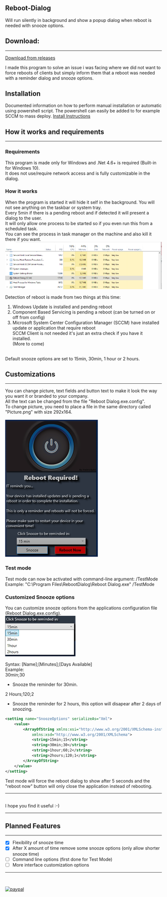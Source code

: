 Reboot-Dialog
------
Will run silently in background and show a popup dialog when reboot is needed with snooze options.

## Download:
---
[Download from releases](https://github.com/Fredrik81/Reboot-Dialog/releases/latest "Latest Release")

I made this program to solve an issue i was facing where we did not want to force reboots of clients but simply inform them that a reboot was needed with a reminder dialog and snooze options.<br/>

## Installation
Documented information on how to perform manual installation or automatic using powershell script.
The powershell can easily be added to for example SCCM to mass deploy.
[Install Instructions](https://github.com/Fredrik81/Reboot-Dialog/blob/master/Install/Install.md)

## How it works and requirements
---
### Requirements
This program is made only for Windows and .Net 4.6+ is required (Built-in for Windows 10).<br/>
It does not use/require network access and is fully customizable in the dialog.<br/>

### How it works
When the program is started it will hide it self in the background. You will not see anything on the taskbar or system tray.<br/>
Every 5min if there is a pending reboot and if detected it will present a dialog to the user.<br/>
It will only allow one process to be started so if you even run this from a scheduled task. <br/>
You can see the process in task manager on the machine and also kill it there if you want.<br/>
![My image](Process.PNG)

Detection of reboot is made from two things at this time:
1. Windows Update is installed and pending reboot<br/>
3. Component Based Servicing is pending a reboot (can be turned on or off from config)<br/>
2. Microsoft System Center Configuration Manager (SCCM) have installed update or application that require reboot<br/>
   SCCM Client is not needed it's just an extra check if you have it installed.<br/>
(More to come)<br/><br/>

Default snooze options are set to 15min, 30min, 1 hour or 2 hours.<br/>

## Customizations
---
You can change picture, text fields and button text to make it look the way you want it or branded to your company.<br/>
All the text can be changed from the file "Reboot Dialog.exe.config".<br/>
To change picture, you need to place a file in the same directory called "Picture.png" with size 292x164.<br/>
<br/>
![My image](Screenshot.PNG)
<br/>
### Test mode
Test mode can now be activated with command-line argument: /TestMode<br/>
Example: "C:\Program Files\RebootDialog\Reboot Dialog.exe" /TestMode<br/>

### Customized Snooze options
You can customize snooze options from the applications configuration file (Reboot Dialog.exe.config).<br/>
![Snooze](/Images/Snooze.jpg)

Syntax: [Name];[Minutes];[Days Available]<br/>
Example:<br/>
30min;30<br/>
  * Snooze the reminder for 30min.<br/>

2 Hours;120;2<br/>
  * Snooze the reminder for 2 hours, this option will disapear after 2 days of snoozing.<br/>

```XML
<setting name="SnoozeOptions" serializeAs="Xml">
    <value>
        <ArrayOfString xmlns:xsi="http://www.w3.org/2001/XMLSchema-instance"
            xmlns:xsd="http://www.w3.org/2001/XMLSchema">
            <string>15min;15</string>
            <string>30min;30</string>
            <string>1hour;60;2</string>
            <string>2hours;120;1</string>
        </ArrayOfString>
    </value>
</setting>
```
Test mode will force the reboot dialog to show after 5 seconds and the "reboot now" button will only close the application instead of rebooting.<br/>

---

<br/>
I hope you find it useful :-)<br/>

---

## Planned Features
---
- [x] Flexibility of snooze time
- [x]  After X amount of time remove some snooze options (only allow shorter snooze time)
- [ ]  Command line options (first done for Test Mode)
- [ ]  More interface customization options

---
<br/>

[![paypal](https://www.paypalobjects.com/en_US/i/btn/btn_donateCC_LG.gif)](https://www.paypal.com/cgi-bin/webscr?cmd=_donations&business=RYV3HC2FTG2XS&currency_code=USD)
